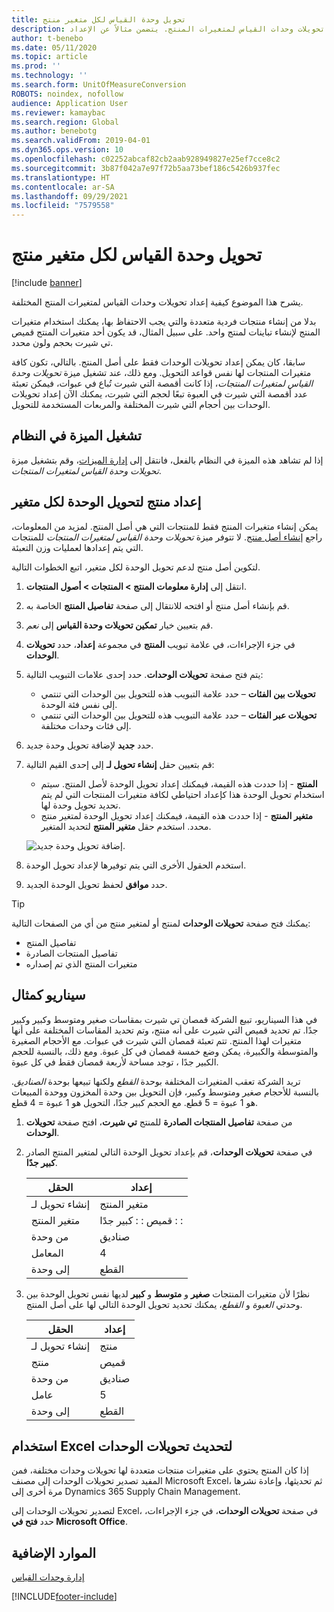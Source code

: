 ```yaml
---
title: تحويل وحدة القياس لكل متغير منتج
description: يشرح هذا الموضوع كيفية إعداد تحويلات وحدات القياس لمتغيرات المنتج. يتضمن مثالاً عن الإعداد.
author: t-benebo
ms.date: 05/11/2020
ms.topic: article
ms.prod: ''
ms.technology: ''
ms.search.form: UnitOfMeasureConversion
ROBOTS: noindex, nofollow
audience: Application User
ms.reviewer: kamaybac
ms.search.region: Global
ms.author: benebotg
ms.search.validFrom: 2019-04-01
ms.dyn365.ops.version: 10
ms.openlocfilehash: c02252abcaf82cb2aab928949827e25ef7cce8c2
ms.sourcegitcommit: 3b87f042a7e97f72b5aa73bef186c5426b937fec
ms.translationtype: HT
ms.contentlocale: ar-SA
ms.lasthandoff: 09/29/2021
ms.locfileid: "7579558"
---
```

# <a name="unit-of-measure-conversion-per-product-variant"></a>تحويل وحدة القياس لكل متغير منتج

[!include [banner](../includes/banner.md)]

يشرح هذا الموضوع كيفية إعداد تحويلات وحدات القياس لمتغيرات المنتج المختلفة.

بدلا من إنشاء منتجات فردية متعددة والتي يجب الاحتفاظ بها، يمكنك استخدام متغيرات المنتج لإنشاء تباينات لمنتج واحد. على سبيل المثال، قد يكون أحد متغيرات المنتج قميص تي شيرت بحجم ولون محدد.

سابقا، كان يمكن إعداد تحويلات الوحدات فقط على أصل المنتج. بالتالي، تكون كافة متغيرات المنتجات لها نفس قواعد التحويل. ومع ذلك، عند تشغيل ميزة *تحويلات وحدة القياس لمتغيرات المنتجات*، إذا كانت أقمصة التي شيرت تُباع في عبوات، فيمكن تعبئة عدد أقمصة التي شيرت في العبوة تبعًا لحجم التي شيرت، يمكنك الآن إعداد تحويلات الوحدات بين أحجام التي شيرت المختلفة والمربعات المستخدمة للتحويل.

## <a name="turn-on-the-feature-in-your-system"></a>تشغيل الميزة في النظام

إذا لم تشاهد هذه الميزة في النظام بالفعل، فانتقل إلى [إدارة الميزات](../../fin-ops-core/fin-ops/get-started/feature-management/feature-management-overview.md)، وقم بتشغيل ميزة *تحويلات وحدة القياس لمتغيرات المنتجات*.

## <a name="set-up-a-product-for-unit-conversion-per-variant"></a>إعداد منتج لتحويل الوحدة لكل متغير

يمكن إنشاء متغيرات المنتج فقط للمنتجات التي هي أصل المنتج. لمزيد من المعلومات، راجع [إنشاء أصل منتج](tasks/create-product-master.md). لا تتوفر ميزة *تحويلات وحدة القياس لمتغيرات المنتجات* للمنتجات التي يتم إعدادها لعمليات وزن التعبئة.

لتكوين أصل منتج لدعم تحويل الوحدة لكل متغير، اتبع الخطوات التالية.

1. ‏‫انتقل إلى **إدارة معلومات المنتج‬ \> المنتجات \> أصول المنتجات‬‬**.
1. قم بإنشاء أصل منتج أو افتحه للانتقال إلى صفحة **تفاصيل المنتج** الخاصة به.
1. قم بتعيين خيار **تمكين تحويلات وحدة القياس** إلى *نعم*.
1. في جزء الإجراءات، في علامة تبويب **المنتج** في مجموعة **إعداد‬**، حدد **تحويلات الوحدات**.
1. يتم فتح صفحة **تحويلات الوحدات**. حدد إحدى علامات التبويب التالية:

    - **تحويلات بين الفئات** – حدد علامة التبويب هذه للتحويل بين الوحدات التي تنتمي إلى نفس فئة الوحدة.
    - **تحويلات عبر الفئات** – حدد علامة التبويب هذه للتحويل بين الوحدات التي تنتمي إلى فئات وحدات مختلفة.

1. حدد **جديد** لإضافة تحويل وحدة جديد.
1. قم بتعيين حقل **إنشاء تحويل لـ** إلى إحدى القيم التالية:

    - **المنتج** - إذا حددت هذه القيمة، فيمكنك إعداد تحويل الوحدة لأصل المنتج. سيتم استخدام تحويل الوحدة هذا كإعداد احتياطي لكافة متغيرات المنتجات التي لم يتم تحديد تحويل وحدة لها.
    - **متغير المنتج** - إذا حددت هذه القيمة، فيمكنك إعداد تحويل الوحدة لمتغير منتج محدد. استخدم حقل **متغير المنتج** لتحديد المتغير.

    ![إضافة تحويل وحدة جديد.](media/uom-new-conversion.png "إضافة تحويل وحدة جديد")

1. استخدم الحقول الأخرى التي يتم توفيرها لإعداد تحويل الوحدة.
1. حدد **موافق** لحفظ تحويل الوحدة الجديد.

> [!TIP]
> يمكنك فتح صفحة **تحويلات الوحدات** لمنتج أو لمتغير منتج من أي من الصفحات التالية:
> 
> - تفاصيل المنتج
> - تفاصيل المنتجات الصادرة
> - متغيرات المنتج الذي تم إصداره

## <a name="example-scenario"></a>سيناريو كمثال

في هذا السيناريو، تبيع الشركة قمصان تي شيرت بمقاسات صغير ومتوسط وكبير وكبير جدًا. تم تحديد قميص التي شيرت على أنه منتج، وتم تحديد المقاسات المختلفة على أنها متغيرات لهذا المنتج. تتم تعبئة قمصان التي شيرت في عبوات. مع الأحجام الصغيرة والمتوسطة والكبيرة، يمكن وضع خمسة قمصان في كل عبوة. ومع ذلك، بالنسبة للحجم الكبير جدًا ، توجد مساحة لأربعة قمصان فقط في كل عبوة.

تريد الشركة تعقب المتغيرات المختلفة بوحدة *القطع* ولكنها تبيعها بوحدة *الصناديق*. بالنسبة للأحجام صغير ومتوسط وكبير، فإن التحويل بين وحدة المخزون ووحدة المبيعات هو 1 عبوة = 5 قطع. مع الحجم كبير جدًا، التحويل هو 1 عبوة = 4 قطع.

1. من صفحة **تفاصيل المنتجات الصادرة** للمنتج **تي شيرت**، افتح صفحة **تحويلات الوحدات**.
1. في صفحة **تحويلات الوحدات**، قم بإعداد تحويل الوحدة التالي لمتغير المنتج الصادر **كبير جدًا**.

    | الحقل                 | إعداد                 |
    |-----------------------|-------------------------|
    | إنشاء تحويل لـ | متغير المنتج         |
    | متغير المنتج       | قميص : : كبير جدًا : : |
    | من وحدة             | صناديق                   |
    | المعامل                | 4                       |
    | إلى وحدة               | القطع                  |

1. نظرًا لأن متغيرات المنتجات **صغير** و **متوسط** و **كبير** لديها نفس تحويل الوحدة بين وحدتي *العبوة* و *القطع*، يمكنك تحديد تحويل الوحدة التالي لها على أصل المنتج.

    | الحقل                 | إعداد |
    |-----------------------|---------|
    | إنشاء تحويل لـ | منتج |
    | منتج               | قميص |
    | من وحدة             | صناديق   |
    | عامل                | 5       |
    | إلى وحدة               | القطع  |

## <a name="using-excel-to-update-the-unit-conversions"></a>استخدام Excel لتحديث تحويلات الوحدات

إذا كان المنتج يحتوي على متغيرات منتجات متعددة لها تحويلات وحدات مختلفة، فمن المفيد تصدير تحويلات الوحدات إلى مصنف Microsoft Excel، ثم تحديثها، وإعادة نشرها مرة أخرى إلى Dynamics 365 Supply Chain Management.

لتصدير تحويلات الوحدات إلى Excel، في صفحة **تحويلات الوحدات**، في جزء الإجراءات، حدد **فتح في Microsoft Office**.

## <a name="additional-resources"></a>الموارد الإضافية

[إدارة وحدات القياس](tasks/manage-unit-measure.md)


[!INCLUDE[footer-include](../../includes/footer-banner.md)]